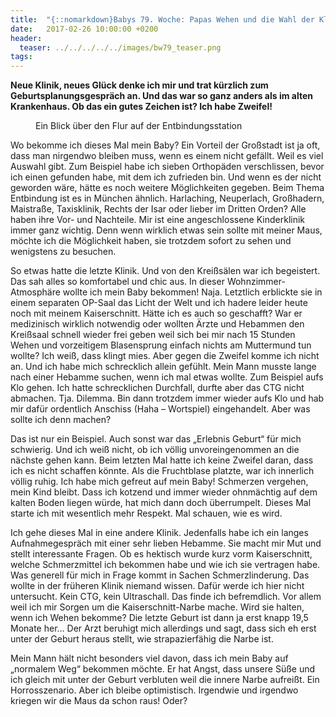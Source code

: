 ```yaml
---
title:  "{::nomarkdown}Babys 79. Woche: Papas Wehen und die Wahl der Klinik{:/}"
date:   2017-02-26 10:00:00 +0200
header:
  teaser: ../../../../../images/bw79_teaser.png
tags:
---
```

**Neue Klinik, neues Glück denke ich mir und trat kürzlich zum Geburtsplanungsgespräch an. Und das war so ganz anders als im alten Krankenhaus. Ob das ein gutes Zeichen ist? Ich habe Zweifel!**

<figure>
  <img src="../../../../../images/bw79.jpg" alt="">
  <figcaption>Ein Blick über den Flur auf der Entbindungsstation</figcaption>
</figure>

Wo bekomme ich dieses Mal mein Baby? Ein Vorteil der Großstadt ist ja oft, dass man nirgendwo bleiben muss, wenn es einem nicht gefällt. Weil es viel Auswahl gibt. Zum Beispiel habe ich sieben Orthopäden verschlissen, bevor ich einen gefunden habe, mit dem ich zufrieden bin. Und wenn es der nicht geworden wäre, hätte es noch weitere Möglichkeiten gegeben. Beim Thema Entbindung ist es in München ähnlich. Harlaching, Neuperlach, Großhadern, Maistraße, Taxisklinik, Rechts der Isar oder lieber im Dritten Orden? Alle haben ihre Vor- und Nachteile. Mir ist eine angeschlossene Kinderklinik immer ganz wichtig. Denn wenn wirklich etwas sein sollte mit meiner Maus, möchte ich die Möglichkeit haben, sie trotzdem sofort zu sehen und wenigstens zu besuchen.

So etwas hatte die letzte Klinik. Und von den Kreißsälen war ich begeistert. Das sah alles so komfortabel und chic aus. In dieser Wohnzimmer-Atmosphäre wollte ich mein Baby bekommen! Naja. Letztlich erblickte sie in einem separaten OP-Saal das Licht der Welt und ich hadere leider heute noch mit meinem Kaiserschnitt. Hätte ich es auch so geschafft? War er medizinisch wirklich notwendig oder wollten Ärzte und Hebammen den Kreißsaal schnell wieder frei geben weil sich bei mir nach 15 Stunden Wehen und vorzeitigem Blasensprung einfach nichts am Muttermund tun wollte? Ich weiß, dass klingt mies. Aber gegen die Zweifel komme ich nicht an. Und ich habe mich schrecklich allein gefühlt. Mein Mann musste lange nach einer Hebamme suchen, wenn ich mal etwas wollte. Zum Beispiel aufs Klo gehen. Ich hatte schrecklichen Durchfall, durfte aber das CTG nicht abmachen. Tja. Dilemma. Bin dann trotzdem immer wieder aufs Klo und hab mir dafür ordentlich Anschiss (Haha – Wortspiel) eingehandelt. Aber was sollte ich denn machen?

Das ist nur ein Beispiel. Auch sonst war das „Erlebnis Geburt“ für mich schwierig. Und ich weiß nicht, ob ich völlig unvoreingenommen an die nächste gehen kann. Beim letzten Mal hatte ich keine Zweifel daran, dass ich es nicht schaffen könnte. Als die Fruchtblase platzte, war ich innerlich völlig ruhig. Ich habe mich gefreut auf mein Baby! Schmerzen vergehen, mein Kind bleibt. Dass ich kotzend und immer wieder ohnmächtig auf dem kalten Boden liegen würde, hat mich dann doch überrumpelt. Dieses Mal starte ich mit wesentlich mehr Respekt. Mal schauen, wie es wird.

Ich gehe dieses Mal in eine andere Klinik. Jedenfalls habe ich ein langes Aufnahmegespräch mit einer sehr lieben Hebamme. Sie macht mir Mut und stellt interessante Fragen. Ob es hektisch wurde kurz vorm Kaiserschnitt, welche Schmerzmittel ich bekommen habe und wie ich sie vertragen habe. Was generell für mich in Frage kommt in Sachen Schmerzlinderung. Das wollte in der früheren Klinik niemand wissen. Dafür werde ich hier nicht untersucht. Kein CTG, kein Ultraschall. Das finde ich befremdlich. Vor allem weil ich mir Sorgen um die Kaiserschnitt-Narbe mache. Wird sie halten, wenn ich Wehen bekomme? Die letzte Geburt ist dann ja erst knapp 19,5 Monate her… Der Arzt beruhigt mich allerdings und sagt, dass sich eh erst unter der Geburt heraus stellt, wie strapazierfähig die Narbe ist.

Mein Mann hält nicht besonders viel davon, dass ich mein Baby auf „normalem Weg“ bekommen möchte. Er hat Angst, dass unsere Süße und ich gleich mit unter der Geburt verbluten weil die innere Narbe aufreißt. Ein Horrosszenario. Aber ich bleibe optimistisch. Irgendwie und irgendwo kriegen wir die Maus da schon raus! Oder?